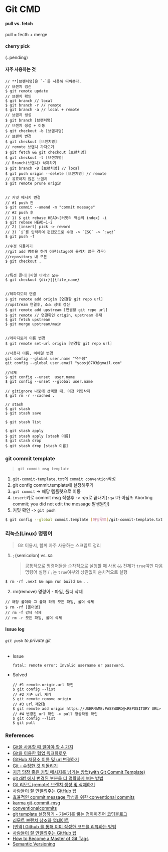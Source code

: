 # Git CMD

#### pull vs. fetch

pull = fecth + merge

#### cherry pick

(..pending)

#### 자주 사용하는 것

```
// **[브랜치명]은 `-`를 사용해 띄워쓴다.
// 브랜치 갱신
$ git remote update
// 브랜치 확인
$ git branch // local
$ git branch -r // remote
$ git branch -a // local + remote
// 브랜치 생성
$ git branch [브랜치명]
// 브랜치 생성 + 이동
$ git checkout -b [브랜치명]
// 브랜치 변경
$ git checkout [브랜치명]
// remote 브랜치 가져오기
$ git fetch && git checkout [브랜치명]
$ git checkout -t [브랜치명]
// Branch(브랜치) 삭제하기
$ git branch -D [브랜치명] // local
$ git push origin --delete [브랜치명] // remote
// 유효하지 않은 브랜치
$ git remote prune origin


// 커밋 메시지 변경
// #1 push 전
$ git commit --amend -m "commit message"
// #2 push 후
// 1) $ git rebase HEAD~[커밋의 역순의 index] -i
$ git rebase HEAD~1-i
// 2) [insert] pick -> reword
// 3) `i`를 입력하여 편집모드로 수정 -> `ESC` -> `:wq!`
$ git push -f

//수정 되돌리기
//git add 명령을 하기 이전(stage에 올리지 않은 경우)
//repository 내 모든
$ git checkout .


//특정 폴더||파일 아래의 모든
$ git checkout {dir}||{file_name}


//레파지토리 연결
$ git remote add origin [연결할 git repo url]
//upstream 연결후, 소스 상태 갱신
$ git remote add upstream [연결할 git repo url]
$ git remote // 연결확인 origin, upstream 존재
$ git fetch upstream
$ git merge upstream/main


//레파지토리 이름 변경
$ git remote set-url origin [변경할 git repo url]

//사용자 이름, 이메일 변경
git config --global user.name "유수정"
git config --global user.email "yoosj0703@gmail.com"

//삭제
$ git config --unset  user.name
$ git config --unset --global user.name

// gitignore 나중에 선택할 때, 이전 커밋삭제
$ git rm -r --cached .

// stash
$ git stash
$ git stash save

$ git stash list

$ git stash apply
$ git stash apply [stash 이름]
$ git stash drop
$ git stash drop [stash 이름]
```

### git commit template

> `git commit msg template`

1. `git-commit-template.txt`에 `commit convention`작성
1. git config commit.template에 설정해주기
1. `git commit` -> 해당 템플릿으로 이동
1. `insert`키로 commit msg 작성후 -> *:qa*로 끝내기(`:qw!`가 아님!!: Aborting commit; you did not edit the message 발생원인)
1. 커밋 확인 -> `git push`

```bash
$ git config --global commit.template [해당루트]/git-commit-template.txt
```

### 리눅스(Linux) 명령어

> Git 이용시, 함께 자주 사용하는 스크립트 정리

1. `;`(semicolon) vs. `&&`
   > 공통적으로 명령어들을 순차적으로 실행할 때 사용
   > `&&` 전제가 `true`여만 다음 명령어 실행 / `;`는 `true`여부와 상관없이 순차적으로 실행

```
$ rm -rf .next && npm run build && ..
```

2. rm(remove) 명령어 - 파일, 폴더 삭제

```
// 해당 폴더와 그 폴더 하위 모든 파일, 폴더 삭제
$ rm -rf [폴더명]
// rm -f 강제 삭제
// rm -r 모든 파일, 폴더 삭제
```

#### Issue log

###### `git push` to private git

- Issue
  ```
  fatal: remote error: Invalid username or password.
  ```
- Solved

  ```
  // #1 remote.origin.url 확인
  $ git config --list
  // #2 기존 url 제거
  $ git remote remove origin
  // #3 url 재연결
  $ git remote add origin https://USERNAME:PASSWORD@<REPOSITORY URL>
  // #4 변경된 url 확인 -> pull 정상작동 확인
  $ git config --list
  $ git pull

  ```

### References

- [Git을 사용할 때 알아야 할 4 가지](https://medium.com/%EC%98%A4%EB%8A%98%EC%9D%98-%ED%94%84%EB%A1%9C%EA%B7%B8%EB%9E%98%EB%B0%8D/git%EC%9D%84-%EC%82%AC%EC%9A%A9%ED%95%A0-%EB%95%8C-%EC%95%8C%E]C%95%84%EC%95%BC-%ED%95%A0-4-%EA%B0%80%EC%A7%80-f8a64f5fa558)
- [Git을 이용한 협업 워크플로우](https://lhy.kr/git-workflow)
- [GitHub 저장소 이름 및 url 변경하기](https://12bme.tistory.com/43)
- [Git - 수정한 것 되돌리기](http://hochulshin.com/git-revert-changes/)
- [지금 당장 좋은 커밋 메시지를 남기는 방법(with Git Commit Template)](https://jeong-pro.tistory.com/207)
- [git diff 에서 변경된 부분을 더 명확하게 보는 방법](https://blog.outsider.ne.kr/1011)
- [Git 리모트(remote) 브랜치 생성 및 삭제하기](https://trustyoo86.github.io/git/2017/11/28/git-remote-branch-create.html)
- [사람들이 잘 안알려주는 GitHub 팁](https://medium.com/@kkweon/%EC%82%AC%EB%9E%8C%EB%93%A4%EC%9D%B4-%EC%9E%98-%EC%95%88%EC%95%8C%EB%A0%A4%EC%A3%BC%EB%8A%94-github-%ED%8C%81-941e4d644402)
- [효율적인 commit message 작성을 위한 conventional commits](https://medium.com/humanscape-tech/%ED%9A%A8%EC%9C%A8%EC%A0%81%EC%9D%B8-commit-message-%EC%9E%91%EC%84%B1%EC%9D%84-%EC%9C%84%ED%95%9C-conventional-commits-ae885898e754)
- [karma git-commit-msg](http://karma-runner.github.io/0.10/dev/git-commit-msg.html)
- [conventionalcommits](https://www.conventionalcommits.org/en/v1.0.0/#summary)
- [git template 설정하기 - 기본기를 쌓는 정아마추어 코딩블로그](https://jeong-pro.tistory.com/207)
- [리모트 브랜치 참조와 업데이트](https://mylko72.gitbooks.io/git/content/remote/remote_update.html)
- [[번역] Github 를 통해 이미 작성한 코드를 리뷰하는 방법](https://blog.kshgroup.kr/code-reviews-for-existing-code-with-github/)
- [사람들이 잘 안알려주는 GitHub 팁](https://medium.com/@kkweon/%EC%82%AC%EB%9E%8C%EB%93%A4%EC%9D%B4-%EC%9E%98-%EC%95%88%EC%95%8C%EB%A0%A4%EC%A3%BC%EB%8A%94-github-%ED%8C%81-941e4d644402)
- [How to Become a Master of Git Tags](https://blog.daftcode.pl/how-to-become-a-master-of-git-tags-b70fbd9609d9)
- [Semantic Versioning](https://semver.org/)
